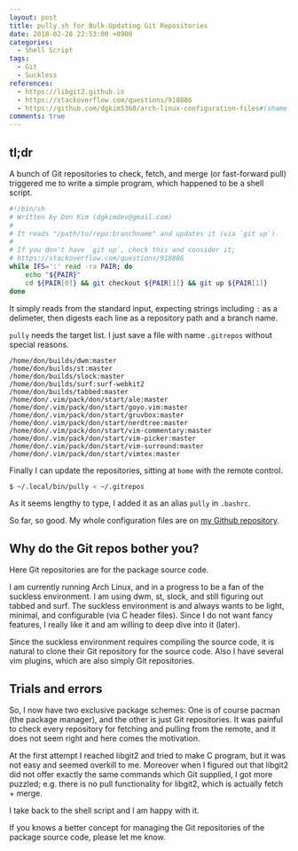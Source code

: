 ```yaml
---
layout: post
title: pully.sh for Bulk-Updating Git Repositories
date: 2018-02-28 22:53:00 +0900
categories:
  - Shell Script
tags:
  - Git
  - Suckless
references:
  - https://libgit2.github.io
  - https://stackoverflow.com/questions/918886
  - https://github.com/dgkim5360/arch-linux-configuration-files#(shameless plug)
comments: true
---
```


## tl;dr
A bunch of Git repositories to check, fetch, and merge (or fast-forward pull) triggered me to write a simple program, which happened to be a shell script.

```sh
#!/bin/sh
# Written by Don Kim (dgkimdev@gmail.com)
#
# It reads "/path/to/repo:branchname" and updates it (via `git up`).
#
# If you don't have `git up`, check this and consider it;
# https://stackoverflow.com/questions/918886
while IFS=':' read -ra PAIR; do
	echo "${PAIR}"
	cd ${PAIR[0]} && git checkout ${PAIR[1]} && git up ${PAIR[1]}
done
```

It simply reads from the standard input, expecting strings including `:` as a delimeter, then digests each line as a repository path and a branch name.

`pully` needs the target list. I just save a file with name `.gitrepos` without special reasons.

```
/home/don/builds/dwm:master
/home/don/builds/st:master
/home/don/builds/slock:master
/home/don/builds/surf:surf-webkit2
/home/don/builds/tabbed:master
/home/don/.vim/pack/don/start/ale:master
/home/don/.vim/pack/don/start/goyo.vim:master
/home/don/.vim/pack/don/start/gruvbox:master
/home/don/.vim/pack/don/start/nerdtree:master
/home/don/.vim/pack/don/start/vim-commentary:master
/home/don/.vim/pack/don/start/vim-picker:master
/home/don/.vim/pack/don/start/vim-surround:master
/home/don/.vim/pack/don/start/vimtex:master
```

Finally I can update the repositories, sitting at `home` with the remote control.

```sh
$ ~/.local/bin/pully < ~/.gitrepos
```

As it seems lengthy to type, I added it as an alias `pully` in `.bashrc`.

So far, so good. My whole configuration files are on [my Github repository](https://github.com/dgkim5360/arch-linux-configuration-files).

## Why do the Git repos bother you?
Here Git repositories are for the package source code.

I am currently running Arch Linux, and in a progress to be a fan of the suckless environment. I am using dwm, st, slock, and still figuring out tabbed and surf. The suckless environment is and always wants to be light, minimal, and configurable (via C header files). Since I do not want fancy features, I really like it and am willing to deep dive into it (later).

Since the suckless environment requires compiling the source code, it is natural to clone their Git repository for the source code. Also I have several vim plugins, which are also simply Git repositories.

## Trials and errors
So, I now have two exclusive package schemes: One is of course pacman (the package manager), and the other is just Git repositories. It was painful to check every repository for fetching and pulling from the remote, and it does not seem right and here comes the motivation.

At the first attempt I reached libgit2 and tried to make C program, but it was not easy and seemed overkill to me. Moreover when I figured out that libgit2 did not offer exactly the same commands which Git supplied, I got more puzzled; e.g. there is no pull functionality for libgit2, which is actually fetch + merge.

I take back to the shell script and I am happy with it.

If you knows a better concept for managing the Git repositories of the package source code, please let me know.
